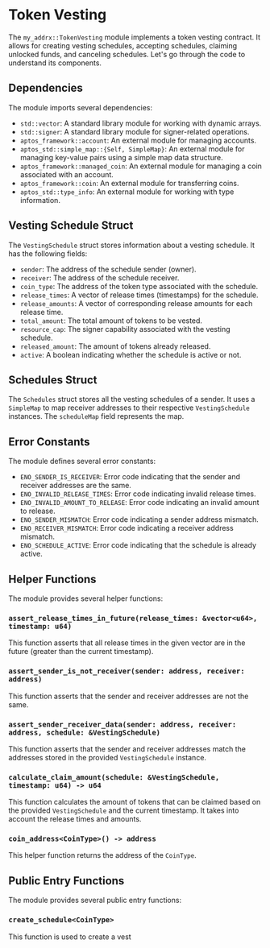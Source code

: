 # Token Vesting

The `my_addrx::TokenVesting` module implements a token vesting contract. It allows for creating vesting schedules, accepting schedules, claiming unlocked funds, and canceling schedules. Let's go through the code to understand its components.

## Dependencies

The module imports several dependencies:

- `std::vector`: A standard library module for working with dynamic arrays.
- `std::signer`: A standard library module for signer-related operations.
- `aptos_framework::account`: An external module for managing accounts.
- `aptos_std::simple_map::{Self, SimpleMap}`: An external module for managing key-value pairs using a simple map data structure.
- `aptos_framework::managed_coin`: An external module for managing a coin associated with an account.
- `aptos_framework::coin`: An external module for transferring coins.
- `aptos_std::type_info`: An external module for working with type information.

## Vesting Schedule Struct

The `VestingSchedule` struct stores information about a vesting schedule. It has the following fields:
- `sender`: The address of the schedule sender (owner).
- `receiver`: The address of the schedule receiver.
- `coin_type`: The address of the token type associated with the schedule.
- `release_times`: A vector of release times (timestamps) for the schedule.
- `release_amounts`: A vector of corresponding release amounts for each release time.
- `total_amount`: The total amount of tokens to be vested.
- `resource_cap`: The signer capability associated with the vesting schedule.
- `released_amount`: The amount of tokens already released.
- `active`: A boolean indicating whether the schedule is active or not.

## Schedules Struct

The `Schedules` struct stores all the vesting schedules of a sender. It uses a `SimpleMap` to map receiver addresses to their respective `VestingSchedule` instances. The `scheduleMap` field represents the map.

## Error Constants

The module defines several error constants:
- `ENO_SENDER_IS_RECEIVER`: Error code indicating that the sender and receiver addresses are the same.
- `ENO_INVALID_RELEASE_TIMES`: Error code indicating invalid release times.
- `ENO_INVALID_AMOUNT_TO_RELEASE`: Error code indicating an invalid amount to release.
- `ENO_SENDER_MISMATCH`: Error code indicating a sender address mismatch.
- `ENO_RECEIVER_MISMATCH`: Error code indicating a receiver address mismatch.
- `ENO_SCHEDULE_ACTIVE`: Error code indicating that the schedule is already active.

## Helper Functions

The module provides several helper functions:

### `assert_release_times_in_future(release_times: &vector<u64>, timestamp: u64)`

This function asserts that all release times in the given vector are in the future (greater than the current timestamp).

### `assert_sender_is_not_receiver(sender: address, receiver: address)`

This function asserts that the sender and receiver addresses are not the same.

### `assert_sender_receiver_data(sender: address, receiver: address, schedule: &VestingSchedule)`

This function asserts that the sender and receiver addresses match the addresses stored in the provided `VestingSchedule` instance.

### `calculate_claim_amount(schedule: &VestingSchedule, timestamp: u64) -> u64`

This function calculates the amount of tokens that can be claimed based on the provided `VestingSchedule` and the current timestamp. It takes into account the release times and amounts.

### `coin_address<CoinType>() -> address`

This helper function returns the address of the `CoinType`.

## Public Entry Functions

The module provides several public entry functions:

### `create_schedule<CoinType>`

This function is used to create a vest
